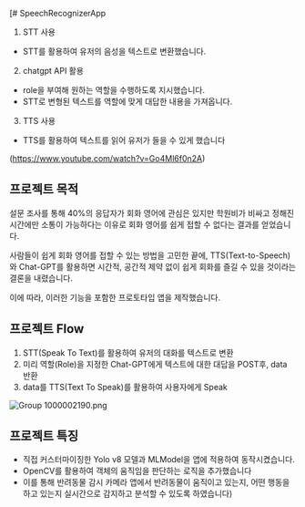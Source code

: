 [# SpeechRecognizerApp

1. STT 사용
- STT를 활용하여 유저의 음성을 텍스트로 변환했습니다.

2. chatgpt API 활용 
- role을 부여해 원하는 역할을 수행하도록 지시했습니다.
- STT로 변형된 텍스트를 역할에 맞게 대답한 내용을 가져옵니다.

3. TTS 사용
- TTS를 활용하여 텍스트를 읽어 유저가 들을 수 있게 했습니다

(https://www.youtube.com/watch?v=Go4Ml6f0n2A)

## 프로젝트 목적

설문 조사를 통해 40%의 응답자가 회화 영어에 관심은 있지만 학원비가 비싸고 정해진 시간에만 소통이 가능하다는 이유로 회화 영어를 쉽게 접할 수 없다는 결과를 얻었습니다.

사람들이 쉽게 회화 영어를 접할 수 있는 방법을 고민한 끝에, TTS(Text-to-Speech)와 Chat-GPT를 활용하면 시간적, 공간적 제약 없이 쉽게 회화를 즐길 수 있을 것이라는 결론을 내렸습니다.

이에 따라, 이러한 기능을 포함한 프로토타입 앱을 제작했습니다.

## 프로젝트 Flow

1. STT(Speak To Text)를 활용하여 유저의 대화를 텍스트로 변환
2. 미리 역할(Role)을 지정한 Chat-GPT에게 텍스트에 대한 대답을 POST후, data 반환
3. data를 TTS(Text To Speak)를 활용하여 사용자에게 Speak

![Group 1000002190.png](https://prod-files-secure.s3.us-west-2.amazonaws.com/850d047e-0435-4193-bdd8-6e20d734ccf6/f072b12e-0d9d-4476-be72-489e27b1f746/Group_1000002190.png)

## 프로젝트 특징

- 직접 커스터마이징한 Yolo v8 모델과 MLModel을 앱에 적용하여 동작시켰습니다.
- OpenCV를 활용하여 객체의 움직임을 판단하는 로직을 추가했습니다
- 이를 통해 반려동물 감시 카메라 앱에서 반려동물이 움직이고 있는지, 어떤 행동을 하고 있는지 실시간으로 감지하고 분석할 수 있도록 하였습니다)
